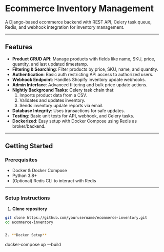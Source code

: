 # Ecommerce Inventory Management

A Django-based ecommerce backend with REST API, Celery task queue, Redis, and webhook integration for inventory management.

---

## Features

- **Product CRUD API**: Manage products with fields like name, SKU, price, quantity, and last updated timestamp.
- **Filtering & Searching**: Filter products by price, SKU, name, and quantity.
- **Authentication**: Basic auth restricting API access to authorized users.
- **Webhook Endpoint**: Handles Shopify inventory update webhooks.
- **Admin Interface**: Advanced filtering and bulk price update actions.
- **Nightly Background Tasks**: Celery task chain that:
  1. Imports product data from a CSV.
  2. Validates and updates inventory.
  3. Sends inventory update reports via email.
- **Database Integrity**: Uses transactions for safe updates.
- **Testing**: Basic unit tests for API, webhook, and Celery tasks.
- **Dockerized**: Easy setup with Docker Compose using Redis as broker/backend.

---

## Getting Started

### Prerequisites

- Docker & Docker Compose
- Python 3.8+
- (Optional) Redis CLI to interact with Redis

---

### Setup Instructions

1. **Clone repository**

```bash
git clone https://github.com/yourusername/ecommerce-inventory.git
cd ecommerce-inventory


2. **Docker Setup**

```
docker-compose up --build
